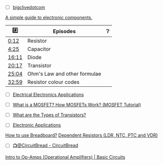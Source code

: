

- [ ] [bigclivedotcom](https://www.youtube.com/@bigclivedotcom)

[A simple guide to electronic components.](https://www.youtube.com/watch?v=6Maq5IyHSuc)

|  :hash:                                                      |  Episodes                              | :grey_question:    |
|--------------------------------------------------------------|----------------------------------------|--------------------|
| [0:12](https://www.youtube.com/watch?v=6Maq5IyHSuc&t=12s)    | Resistor
| [4:25](https://www.youtube.com/watch?v=6Maq5IyHSuc&t=265s)   | Capacitor
| [16:11](https://www.youtube.com/watch?v=6Maq5IyHSuc&t=971s)  | Diode
| [20:17](https://www.youtube.com/watch?v=6Maq5IyHSuc&t=1217s) | Transistor
| [25:04](https://www.youtube.com/watch?v=6Maq5IyHSuc&t=1504s) | Ohm's Law and other formulae 
| [32:59](https://www.youtube.com/watch?v=6Maq5IyHSuc&t=1979s) | Resistor colour codes

- [ ] [Electrical Electronics Applications](https://www.youtube.com/@eeapplication)

- [ ] [What is a MOSFET? How MOSFETs Work? (MOSFET Tutorial)](https://www.youtube.com/watch?v=DLd5dUychY8)
- [ ] [What are the Types of Transistors?](https://www.youtube.com/watch?v=HpicBoV9g_k&t=182s)

- [ ] [Electronic Applications](https://www.youtube.com/@eapplications)

[How to use Breadboard?](https://www.youtube.com/watch?v=dFzF59Lv3LM)
[Dependent Resistors (LDR, NTC, PTC and VDR)]([https://www.youtube.com/watch?v=523XkennY9I)

- [ ] [:tv:@CircuitBread - CircuitBread](https://www.youtube.com/@CircuitBread)

[Intro to Op-Amps (Operational Amplifiers) | Basic Circuits](https://youtu.be/fmRHDqcodS4)
